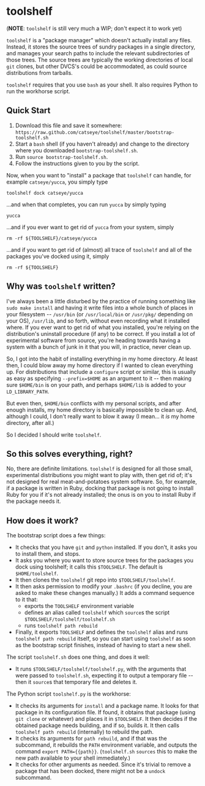 toolshelf
=========

(**NOTE**: `toolshelf` is still very much a WIP; don't expect it to work yet)

`toolshelf` is a "package manager" which doesn't actually install any files.
Instead, it stores the source trees of sundry packages in a single directory,
and manages your search paths to include the relevant subdirectories of those
trees.  The source trees are typically the working directories of local `git`
clones, but other DVCS's could be accommodated, as could source distributions
from tarballs.

`toolshelf` requires that you use `bash` as your shell.  It also requires
Python to run the workhorse script.

Quick Start
-----------

1. Download this file and save it somewhere:
   `https://raw.github.com/catseye/toolshelf/master/bootstrap-toolshelf.sh`
2. Start a `bash` shell (if you haven't already) and change to the directory
   where you downloaded `bootstrap-toolshelf.sh`.
3. Run `source bootstrap-toolshelf.sh`.
4. Follow the instructions given to you by the script.

Now, when you want to "install" a package that `toolshelf` can handle, for
example `catseye/yucca`, you simply type

    toolshelf dock catseye/yucca

...and when that completes, you can run `yucca` by simply typing

    yucca

...and if you ever want to get rid of `yucca` from your system, simply

    rm -rf ${TOOLSHELF}/catseye/yucca

...and if you want to get rid of (almost) all trace of `toolshelf` and all of
the packages you've docked using it, simply

    rm -rf ${TOOLSHELF}

Why was `toolshelf` written?
----------------------------

I've always been a little disturbed by the practice of running something like
`sudo make install` and having it write files into a whole bunch of places
in your filesystem -- `/usr/bin` (or `/usr/local/bin` or `/usr/pkg/` depending
on your OS), `/usr/lib`, and so forth, without even recording what it
installed where.  If you ever want to get rid of what you installed, you're
relying on the distribution's uninstall procedure (if any) to be correct.  If
you install a lot of experimental software from source, you're heading towards
having a system with a bunch of junk in it that you will, in practice, never
clean up.

So, I got into the habit of installing everything in my home directory.  At
least then, I could blow away my home directory if I wanted to clean
everything up.  For distributions that include a `configure` script or
similar, this is usually as easy as specifying `--prefix=$HOME` as an argument
to it -- then making sure `$HOME/bin` is on your path, and perhaps `$HOME/lib`
is added to your `LD_LIBRARY_PATH`.

But even then, `$HOME/bin` conflicts with my personal scripts, and after
enough installs, my home directory is basically impossible to clean up.  And,
although I could, I don't really want to blow it away (I mean... it *is* my
home directory, after all.)

So I decided I should write `toolshelf`.

So this solves everything, right?
---------------------------------

No, there are definite limitations.  `toolshelf` is designed for all those
small, experimental distributions you might want to play with, then get rid
of; it's not designed for real meat-and-potatoes system software.  So, for
example, if a package is written in Ruby, docking that package is not
going to install Ruby for you if it's not already installed; the onus is on
you to install Ruby if the package needs it.

How does it work?
-----------------

The bootstrap script does a few things:

- It checks that you have `git` and `python` installed.  If you don't, it asks
  you to install them, and stops.
- It asks you where you want to store source trees for the packages you dock
  using toolshelf; it calls this `$TOOLSHELF`.  The default is
  `$HOME/toolshelf`.
- It then clones the `toolshelf` git repo into `$TOOLSHELF/toolshelf`.
- It then asks permission to modify your `.bashrc` (if you decline, you are
  asked to make these changes manually.)  It adds a command sequence to it
  that:
  * exports the `TOOLSHELF` environment variable
  * defines an alias called `toolshelf` which `source`s the script
    `$TOOLSHELF/toolshelf/toolshelf.sh`
  * runs `toolshelf path rebuild`
- Finally, it exports `TOOLSHELF` and defines the `toolshelf` alias and runs
  `toolshelf path rebuild` itself, so you can start using `toolshelf` as soon
  as the bootstrap script finishes, instead of having to start a new shell.

The script `toolshelf.sh` does one thing, and does it well:

- It runs `$TOOLSHELF/toolshelf/toolshelf.py`, with the arguments that were
  passed to `toolshelf.sh`, expecting it to output a temporary file -- then
  it `source`s that temporary file and deletes it.

The Python script `toolshelf.py` is the workhorse:

- It checks its arguments for `install` and a package name.  It looks for that
  package in its configuration file.  If found, it obtains that package
  (using `git clone` or whatever) and places it in `$TOOLSHELF`.
  It then decides if the obtained package needs building, and if so, builds
  it.  It then calls `toolshelf path rebuild` (internally) to rebuild the
  path.
- It checks its arguments for `path rebuild`, and if that was the subcommand,
  it rebuilds the `PATH` environment variable, and outputs the command
  `export PATH={{path}}`.  (`toolshelf.sh` `sources` this to make the new path
  available to your shell immediately.)
- It checks for other arguments as needed.  Since it's trivial to remove a
  package that has been docked, there might not be a `undock` subcommand.
